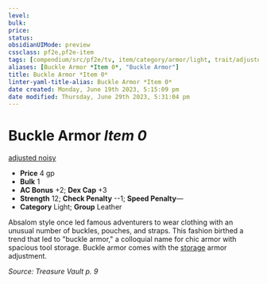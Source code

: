```yaml
---
level:
bulk:
price:
status:
obsidianUIMode: preview
cssclass: pf2e,pf2e-item
tags: [compendium/src/pf2e/tv, item/category/armor/light, trait/adjusted-storage, trait/noisy]
aliases: [Buckle Armor *Item 0*, "Buckle Armor"]
title: Buckle Armor *Item 0*
linter-yaml-title-alias: Buckle Armor *Item 0*
date created: Monday, June 19th 2023, 5:15:09 pm
date modified: Thursday, June 29th 2023, 5:31:04 pm
---
```


# Buckle Armor *Item 0*

[adjusted <storage>](rules/traits/adjusted-tv.md) [noisy](rules/traits/noisy.md)  

- **Price** 4 gp
- **Bulk** 1
- **AC Bonus** +2; **Dex Cap** +3
- **Strength** 12; **Check Penalty** --1; **Speed Penalty**—
- **Category** Light; **Group** Leather

Absalom style once led famous adventurers to wear clothing with an unusual number of buckles, pouches, and straps. This fashion birthed a trend that led to "buckle armor," a colloquial name for chic armor with spacious tool storage. Buckle armor comes with the [storage](compendium/equipment/items/storage-tv.md) armor adjustment.

*Source: Treasure Vault p. 9*
